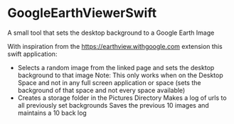 # GoogleEarthViewerSwift
A small tool that sets the desktop background to a Google Earth Image

With inspiration from the https://earthview.withgoogle.com extension this swift application:
  - Selects a random image from the linked page and sets the desktop background to that image
      Note: This only works when on the Desktop Space and not in any full screen application or space (sets the background of that space and not every space available)
  - Creates a storage folder in the Pictures Directory 
      Makes a log of urls to all previously set backgrounds
      Saves the previous 10 images and maintains a 10 back log
      
